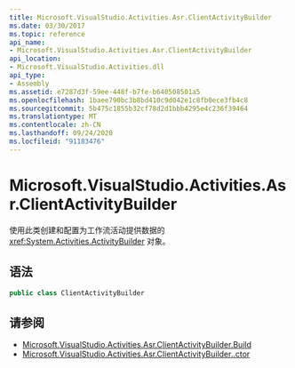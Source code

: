 ```yaml
---
title: Microsoft.VisualStudio.Activities.Asr.ClientActivityBuilder
ms.date: 03/30/2017
ms.topic: reference
api_name:
- Microsoft.VisualStudio.Activities.Asr.ClientActivityBuilder
api_location:
- Microsoft.VisualStudio.Activities.dll
api_type:
- Assembly
ms.assetid: e7287d3f-59ee-448f-b7fe-b640508501a5
ms.openlocfilehash: 1baee790bc3b8bd410c9d042e1c8fb0ece3fb4c8
ms.sourcegitcommit: 5b475c1855b32cf78d2d1bbb4295e4c236f39464
ms.translationtype: MT
ms.contentlocale: zh-CN
ms.lasthandoff: 09/24/2020
ms.locfileid: "91183476"
---
```

# <a name="microsoftvisualstudioactivitiesasrclientactivitybuilder"></a>Microsoft.VisualStudio.Activities.Asr.ClientActivityBuilder

使用此类创建和配置为工作流活动提供数据的 <xref:System.Activities.ActivityBuilder> 对象。  
  
## <a name="syntax"></a>语法  
  
```csharp  
public class ClientActivityBuilder
```  
  
## <a name="see-also"></a>请参阅

- [Microsoft.VisualStudio.Activities.Asr.ClientActivityBuilder.Build](microsoft-visualstudio-activities-asr-clientactivitybuilder-build.md)
- [Microsoft.VisualStudio.Activities.Asr.ClientActivityBuilder..ctor](microsoft-visualstudio-activities-asr-clientactivitybuilder-ctor.md)
